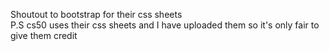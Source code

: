 Shoutout to bootstrap for their css sheets   
P.S cs50 uses their css sheets and I have uploaded them so it's only fair to give them credit

